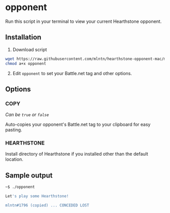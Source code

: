 # opponent

Run this script in your terminal to view your current Hearthstone opponent.

## Installation

1. Download script
```bash
wget https://raw.githubusercontent.com/mlntn/hearthstone-opponent-mac/master/opponent -O opponent
chmod a+x opponent
```

2. Edit ```opponent``` to set your Battle.net tag and other options.

## Options

### COPY

*Can be ```true``` or ```false```*

Auto-copies your opponent's Battle.net tag to your clipboard for easy pasting.

### HEARTHSTONE

Install directory of Hearthstone if you installed other than the default location.

## Sample output

```bash
~$ ./opponent

Let's play some Hearthstone!

mlntn#1796 (copied) ... CONCEDED LOST
```
